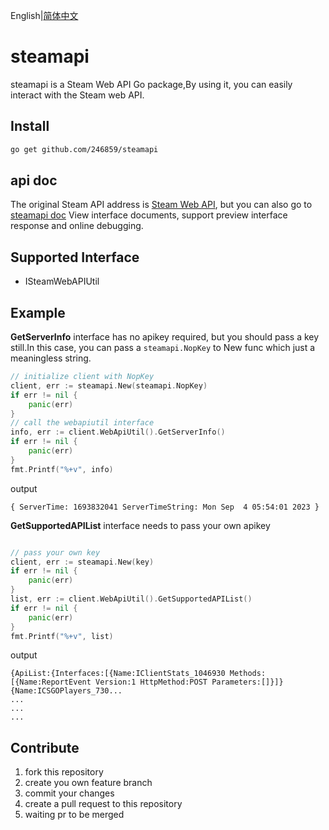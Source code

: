 English|[简体中文](./README.zh.md)

# steamapi
steamapi is a Steam Web API Go package,By using it, you can easily interact with the Steam web API.



## Install
```sh
go get github.com/246859/steamapi
```

## api doc
The original Steam API address is [Steam Web API](https://partner.steamgames.com/doc/webapi), but you can also go to [steamapi doc](https://apifox.com/apidoc/shared-1a2822b1-0e88-4df1-b7ad-08acfd783cf2)
View interface documents, support preview interface response and online debugging.

## Supported Interface

- ISteamWebAPIUtil



## Example

**GetServerInfo** interface has no apikey required, but you should pass a key still.In this case, 
you can pass a `steamapi.NopKey` to New func which just a meaningless string.

```go
// initialize client with NopKey
client, err := steamapi.New(steamapi.NopKey)
if err != nil {
    panic(err)
}
// call the webapiutil interface
info, err := client.WebApiUtil().GetServerInfo()
if err != nil {
    panic(err)
}
fmt.Printf("%+v", info)
```
output
```
{ ServerTime: 1693832041 ServerTimeString: Mon Sep  4 05:54:01 2023 }
```



**GetSupportedAPIList** interface needs to pass your own apikey

```go

// pass your own key
client, err := steamapi.New(key)
if err != nil {
    panic(err)
}
list, err := client.WebApiUtil().GetSupportedAPIList()
if err != nil {
    panic(err)
}
fmt.Printf("%+v", list)
```
output
```
{ApiList:{Interfaces:[{Name:IClientStats_1046930 Methods:[{Name:ReportEvent Version:1 HttpMethod:POST Parameters:[]}]} {Name:ICSGOPlayers_730...
...
...
...
```



## Contribute

1. fork this repository
2. create you own feature branch
3. commit your changes
4. create a pull request to this repository
5. waiting pr to be merged